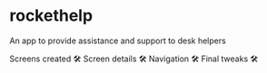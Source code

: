 # rockethelp

An app to provide assistance and support to desk helpers

Screens created 🛠️
Screen details 🛠️
Navigation 🛠️
Final tweaks 🛠️
